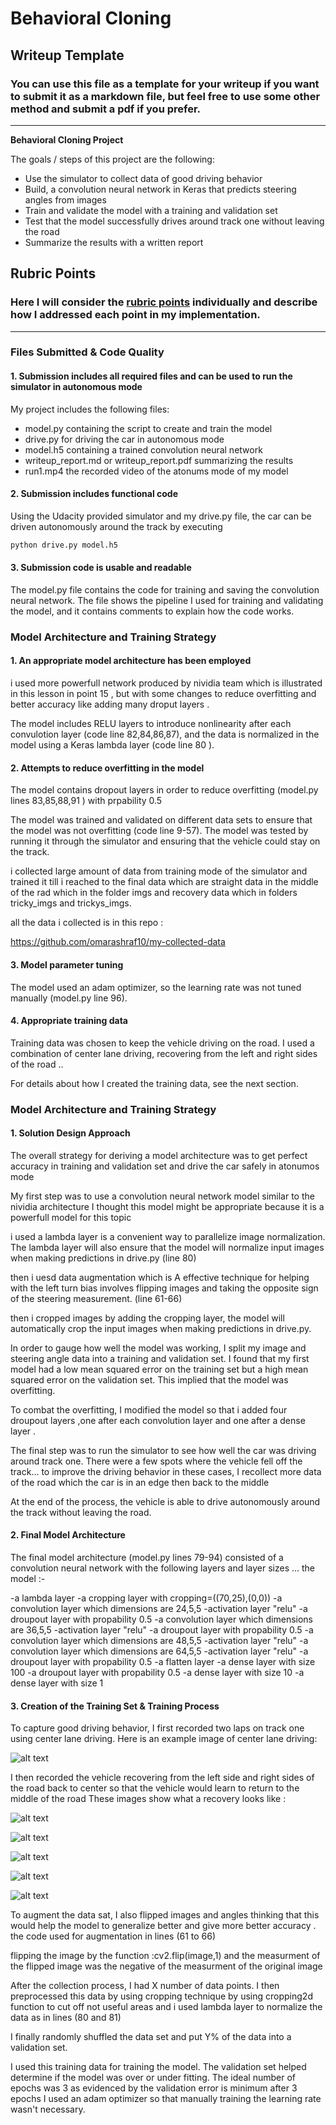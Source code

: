 # **Behavioral Cloning** 

## Writeup Template

### You can use this file as a template for your writeup if you want to submit it as a markdown file, but feel free to use some other method and submit a pdf if you prefer.

---

**Behavioral Cloning Project**

The goals / steps of this project are the following:
* Use the simulator to collect data of good driving behavior
* Build, a convolution neural network in Keras that predicts steering angles from images
* Train and validate the model with a training and validation set
* Test that the model successfully drives around track one without leaving the road
* Summarize the results with a written report





## Rubric Points
### Here I will consider the [rubric points](https://review.udacity.com/#!/rubrics/432/view) individually and describe how I addressed each point in my implementation.  

---
### Files Submitted & Code Quality

#### 1. Submission includes all required files and can be used to run the simulator in autonomous mode

My project includes the following files:

* model.py containing the script to create and train the model
* drive.py for driving the car in autonomous mode
* model.h5 containing a trained convolution neural network 
* writeup_report.md or writeup_report.pdf summarizing the results
* run1.mp4 the recorded video of the atonums mode of my model

#### 2. Submission includes functional code
Using the Udacity provided simulator and my drive.py file, the car can be driven autonomously around the track by executing 
```sh
python drive.py model.h5
```

#### 3. Submission code is usable and readable

The model.py file contains the code for training and saving the convolution neural network. The file shows the pipeline I used for training and validating the model, and it contains comments to explain how the code works.

### Model Architecture and Training Strategy

#### 1. An appropriate model architecture has been employed

i used more powerfull network produced by nividia team which is illustrated in this lesson in point 15 ,
but with some changes to reduce overfitting and better accuracy like adding many droput layers .

The model includes RELU layers to introduce nonlinearity after each convulotion layer (code line 82,84,86,87), and the data is normalized in the model using a Keras lambda layer (code line 80 ). 

#### 2. Attempts to reduce overfitting in the model

The model contains dropout layers in order to reduce overfitting (model.py lines 83,85,88,91 ) with prpability 0.5 

The model was trained and validated on different data sets to ensure that the model was not overfitting (code line 9-57). The model was tested by running it through the simulator and ensuring that the vehicle could stay on the track.

i collected large amount of data from training mode of the simulator and trained it till i reached to the final data which are straight data in the middle of the rad which in the folder imgs and recovery data which in folders tricky_imgs and trickys_imgs.

all the data i collected is in this repo :

https://github.com/omarashraf10/my-collected-data

#### 3. Model parameter tuning

The model used an adam optimizer, so the learning rate was not tuned manually (model.py line 96).

#### 4. Appropriate training data

Training data was chosen to keep the vehicle driving on the road. I used a combination of center lane driving, recovering from the left and right sides of the road ..

For details about how I created the training data, see the next section. 

### Model Architecture and Training Strategy

#### 1. Solution Design Approach

The overall strategy for deriving a model architecture was to get perfect accuracy in training and validation set and drive the car safely in atonumos mode

My first step was to use a convolution neural network model similar to the nividia architecture I thought this model might be appropriate because it is a powerfull model for this topic 

i used  a lambda layer is a convenient way to parallelize image normalization. The lambda layer will also ensure that the model will normalize input images when making predictions in drive.py (line 80)

then i uesd data augmentation which is A effective technique for helping with the left turn bias involves flipping images and taking the opposite sign of the steering measurement. (line 61-66)

then i cropped images by adding the cropping layer, the model will automatically crop the input images when making predictions in drive.py.

In order to gauge how well the model was working, I split my image and steering angle data into a training and validation set. I found that my first model had a low mean squared error on the training set but a high mean squared error on the validation set. This implied that the model was overfitting. 

To combat the overfitting, I modified the model so that i added four droupout layers ,one after each convolution layer and one after a dense layer .


The final step was to run the simulator to see how well the car was driving around track one. There were a few spots where the vehicle fell off the track... to improve the driving behavior in these cases, I recollect more data of the road which the car is in an edge then back to the middle

At the end of the process, the vehicle is able to drive autonomously around the track without leaving the road.

#### 2. Final Model Architecture

The final model architecture (model.py lines 79-94) consisted of a convolution neural network with the following layers and layer sizes ...
the model :-

-a lambda layer
-a cropping layer with cropping=((70,25),(0,0))
-a convolution layer which dimensions are 24,5,5 
-activation layer "relu"
-a droupout layer with propability 0.5
-a convolution layer which dimensions are 36,5,5 
-activation layer "relu"
-a droupout layer with propability 0.5
-a convolution layer which dimensions are 48,5,5 
-activation layer "relu"
-a convolution layer which dimensions are 64,5,5 
-activation layer "relu"
-a droupout layer with propability 0.5
-a flatten layer
-a dense layer with size 100
-a droupout layer with propability 0.5
-a dense layer with size 10
-a dense layer with size 1

#### 3. Creation of the Training Set & Training Process

To capture good driving behavior, I first recorded two laps on track one using center lane driving. Here is an example image of center lane driving:

[image1]: ./examples/center_2019_02_14_11_28_44_176.jpg "center Image"

![alt text][image1]

I then recorded the vehicle recovering from the left side and right sides of the road back to center so that the vehicle would learn to return to the middle of the road These images show what a recovery looks like  :

[image2]: ./examples/center_2019_02_14_12_26_06_021.jpg

![alt text][image2]

[image3]: ./examples/center_2019_02_14_12_26_06_948.jpg

![alt text][image3]

[image4]: ./examples/center_2019_02_14_12_26_04_632.jpg

![alt text][image4]

[image5]: ./examples/center_2019_02_14_12_50_51_658.jpg 

![alt text][image5]

[image6]: ./examples/center_2019_02_14_12_51_07_111.jpg

![alt text][image6]



To augment the data sat, I also flipped images and angles thinking that this would help the model to generalize better and  give more better accuracy .
the code used for augmentation in lines (61 to 66)

flipping the image by the function :cv2.flip(image,1)
and the measurment of the flipped image was the negative of the measurment of the original image


After the collection process, I had X number of data points. I then preprocessed this data by using cropping technique by using cropping2d function to cut off not useful areas and i used lambda layer to normalize the data as in lines (80 and 81)


I finally randomly shuffled the data set and put Y% of the data into a validation set. 

I used this training data for training the model. The validation set helped determine if the model was over or under fitting. The ideal number of epochs was 3 as evidenced by the validation error is minimum after 3 epochs I used an adam optimizer so that manually training the learning rate wasn't necessary.
